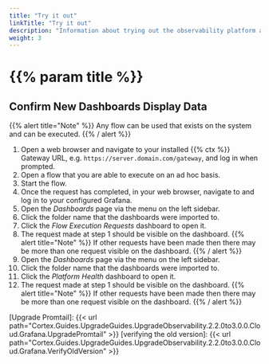 ```yaml
---
title: "Try it out"
linkTitle: "Try it out"
description: "Information about trying out the observability platform after upgrading the dashboards."
weight: 3
---
```


# {{% param title %}}

## Confirm New Dashboards Display Data

{{% alert title="Note" %}}
Any flow can be used that exists on the system and can be executed.
{{% / alert %}}

1. Open a web browser and navigate to your installed {{% ctx %}} Gateway URL, e.g. `https://server.domain.com/gateway`, and log in when prompted.
1. Open a flow that you are able to execute on an ad hoc basis.
1. Start the flow.
1. Once the request has completed, in your web browser, navigate to and log in to your configured Grafana.
1. Open the *Dashboards* page via the menu on the left sidebar.
1. Click the folder name that the dashboards were imported to.
1. Click the *Flow Execution Requests* dashboard to open it.
1. The request made at step 1 should be visible on the dashboard.
{{% alert title="Note" %}}
If other requests have been made then there may be more than one request visible on the dashboard.
{{% / alert %}}
1. Open the *Dashboards* page via the menu on the left sidebar.
1. Click the folder name that the dashboards were imported to.
1. Click the *Platform Health* dashboard to open it.
1. The request made at step 1 should be visible on the dashboard.
{{% alert title="Note" %}}
If other requests have been made then there may be more than one request visible on the dashboard.
{{% / alert %}}

[Upgrade Promtail]: {{< url path="Cortex.Guides.UpgradeGuides.UpgradeObservability.2.2.0to3.0.0.Cloud.Grafana.UpgradePromtail" >}}
[verifying the old version]: {{< url path="Cortex.Guides.UpgradeGuides.UpgradeObservability.2.2.0to3.0.0.Cloud.Grafana.VerifyOldVersion" >}}

